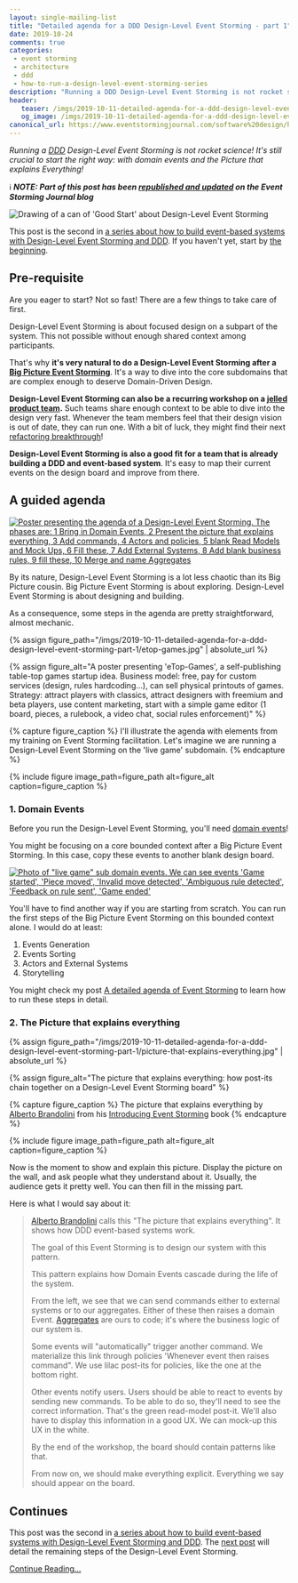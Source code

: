 ```yaml
---
layout: single-mailing-list
title: "Detailed agenda for a DDD Design-Level Event Storming - part 1"
date: 2019-10-24
comments: true
categories:
 - event storming
 - architecture
 - ddd
 - how-to-run-a-design-level-event-storming-series
description: "Running a DDD Design-Level Event Storming is not rocket science! It remains crucial to start the right way. First, generate domain events either from a Big Picture Event Storming or from your current system design. Second, present the Picture that explains Everything! Third, off you go!"
header:
   teaser: /imgs/2019-10-11-detailed-agenda-for-a-ddd-design-level-event-storming-part-1/design-level-event-storming-good-start-teaser.jpeg
   og_image: /imgs/2019-10-11-detailed-agenda-for-a-ddd-design-level-event-storming-part-1/design-level-event-storming-good-start-og.jpeg
canonical_url: https://www.eventstormingjournal.com/software%20design/how-to-explain-design-level-event-storming-to-your-mother/
---
```

_Running a [DDD](https://en.wikipedia.org/wiki/Domain-driven_design) Design-Level Event Storming is not rocket science! It's still crucial to start the right way: with domain events and the Picture that explains Everything!_

ℹ️ _**NOTE: Part of this post has been [republished and updated](https://www.eventstormingjournal.com/software%20design/how-to-explain-design-level-event-storming-to-your-mother/) on the Event Storming Journal blog**_

![Drawing of a can of 'Good Start' about Design-Level Event Storming]({{site.url}}/imgs/2019-10-11-detailed-agenda-for-a-ddd-design-level-event-storming-part-1/design-level-event-storming-good-start.jpeg)

This post is the second in [a series about how to build event-based systems with Design-Level Event Storming and DDD]({{site.url}}/categories/#how-to-run-a-design-level-event-storming-series). If you haven't yet, start by [the beginning]({{site.url}}/why-should-we-use-design-level-event-storming-for-ddd/).

## Pre-requisite

Are you eager to start? Not so fast! There are a few things to take care of first.

Design-Level Event Storming is about focused design on a subpart of the system. This not possible without enough shared context among participants.

That's why **it's very natural to do a Design-Level Event Storming after a [Big Picture Event Storming]({{site.url}}/categories/#squash-bduf-with-event-storming-series)**. It's a way to dive into the core subdomains that are complex enough to deserve Domain-Driven Design.

**Design-Level Event Storming can also be a recurring workshop on a [jelled](http://www.hans-eric.com/2007/08/13/is-your-team-jelled/) [product team](https://svpg.com/product-vs-feature-teams/).** Such teams share enough context to be able to dive into the design very fast. Whenever the team members feel that their design vision is out of date, they can run one. With a bit of luck, they might find their next [refactoring breakthrough](https://herbertograca.com/2015/10/19/ddd-8-refactoring-toward-deeper-insight-breakthrough/)!

**Design-Level Event Storming is also a good fit for a team that is already building a DDD and event-based system**. It's easy to map their current events on the design board and improve from there.

## A guided agenda

[![Poster presenting the agenda of a Design-Level Event Storming. The phases are: 1 Bring in Domain Events, 2 Present the picture that explains everything, 3 Add commands, 4 Actors and policies, 5 blank Read Models and Mock Ups, 6 Fill these, 7 Add External Systems, 8 Add blank business rules, 9 fill these, 10 Merge and name Aggregates]({{site.url}}/imgs/2019-10-11-detailed-agenda-for-a-ddd-design-level-event-storming-part-1/design-level-event-storming-agenda-small.jpg)]({{site.url}}/imgs/2019-10-11-detailed-agenda-for-a-ddd-design-level-event-storming-part-1/design-level-event-storming-agenda.jpg)

By its nature, Design-Level Event Storming is a lot less chaotic than its Big Picture cousin. Big Picture Event Storming is about exploring. Design-Level Event Storming is about designing and building.

As a consequence, some steps in the agenda are pretty straightforward, almost mechanic.

{% assign figure_path="/imgs/2019-10-11-detailed-agenda-for-a-ddd-design-level-event-storming-part-1/etop-games.jpg" | absolute_url %}
    
{% assign figure_alt="A poster presenting 'eTop-Games', a self-publishing table-top games startup idea. Business model: free, pay for custom services (design, rules hardcoding...), can sell physical printouts of games. Strategy: attract players with classics, attract designers with freemium and beta players, use content marketing, start with a simple game editor (1 board, pieces, a rulebook, a video chat, social rules enforcement)" %}
    
{% capture figure_caption %}
I'll illustrate the agenda with elements from my training on Event Storming facilitation. Let's imagine we are running a Design-Level Event Storming on the 'live game' subdomain.
{% endcapture %}
    
{% include figure image_path=figure_path alt=figure_alt caption=figure_caption %}

### 1. Domain Events

Before you run the Design-Level Event Storming, you'll need [domain events](https://martinfowler.com/eaaDev/DomainEvent.html)!

You might be focusing on a core bounded context after a Big Picture Event Storming. In this case, copy these events to another blank design board.

[![Photo of "live game" sub domain events. We can see events 'Game started', 'Piece moved', 'Invalid move detected', 'Ambiguous rule detected', 'Feedback on rule sent', 'Game ended']({{site.url}}/imgs/2019-10-11-detailed-agenda-for-a-ddd-design-level-event-storming-part-1/live-game-domain-events-small.jpg)]({{site.url}}/imgs/2019-10-11-detailed-agenda-for-a-ddd-design-level-event-storming-part-1/live-game-domain-events.jpg)

You'll have to find another way if you are starting from scratch. You can run the first steps of the Big Picture Event Storming on this bounded context alone. I would do at least:

1.  Events Generation
2.  Events Sorting
3.  Actors and External Systems
4.  Storytelling

You might check my post [A detailed agenda of Event Storming]({{site.url}}/detailed-agenda-of-a-ddd-big-picture-event-storming-part-1/) to learn how to run these steps in detail.

### 2. The Picture that explains everything

{% assign figure_path="/imgs/2019-10-11-detailed-agenda-for-a-ddd-design-level-event-storming-part-1/picture-that-explains-everything.jpg" | absolute_url %}
    
{% assign figure_alt="The picture that explains everything: how post-its chain together on a Design-Level Event Storming board" %}
    
{% capture figure_caption %}
The picture that explains everything by [Alberto Brandolini](https://twitter.com/ziobrando) from his [Introducing Event Storming](https://leanpub.com/introducing_eventstorming) book
{% endcapture %}
    
{% include figure image_path=figure_path alt=figure_alt caption=figure_caption %}

Now is the moment to show and explain this picture. Display the picture on the wall, and ask people what they understand about it. Usually, the audience gets it pretty well. You can then fill in the missing part.

Here is what I would say about it:

> [Alberto Brandolini](https://twitter.com/ziobrando) calls this "The picture that explains everything". It shows how DDD event-based systems work.
>
> The goal of this Event Storming is to design our system with this pattern.
>
> This pattern explains how Domain Events cascade during the life of the system.
>
> From the left, we see that we can send commands either to external systems or to our aggregates. Either of these then raises a domain Event. [Aggregates](https://martinfowler.com/bliki/DDD_Aggregate.html) are ours to code; it's where the business logic of our system is.
>
> Some events will "automatically" trigger another command. We materialize this link through policies 'Whenever event then raises command". We use lilac post-its for policies, like the one at the bottom right.
>
> Other events notify users. Users should be able to react to events by sending new commands. To be able to do so, they'll need to see the correct information. That's the green read-model post-it. We'll also have to display this information in a good UX. We can mock-up this UX in the white.
>
> By the end of the workshop, the board should contain patterns like that.
>
> From now on, we should make everything explicit. Everything we say should appear on the board.

## Continues

This post was the second in [a series about how to build event-based systems with Design-Level Event Storming and DDD]({{site.url}}/categories/#how-to-run-a-design-level-event-storming-series). The [next post]({{site.url}}/detailed-agenda-for-a-ddd-design-level-event-storming-part-2/) will detail the remaining steps of the Design-Level Event Storming.

[Continue Reading...]({{site.url}}/detailed-agenda-for-a-ddd-design-level-event-storming-part-2/)
